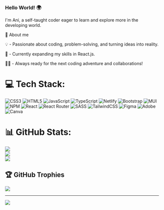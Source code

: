 ### Hello World! 🌍

I'm Ani, a self-taught coder eager to learn and explore more in the developing world. <br/>

🚀 About me <br/>

💡 - Passionate about coding, problem-solving, and turning ideas into reality. <br/>

🌱 -  Currently expanding my skills in React.js. <br/>

🚀👥 - Always ready for the next coding adventure and collaborations! <br/>



# 💻 Tech Stack:
![CSS3](https://img.shields.io/badge/css3-%231572B6.svg?style=for-the-badge&logo=css3&logoColor=white) ![HTML5](https://img.shields.io/badge/html5-%23E34F26.svg?style=for-the-badge&logo=html5&logoColor=white) ![JavaScript](https://img.shields.io/badge/javascript-%23323330.svg?style=for-the-badge&logo=javascript&logoColor=%23F7DF1E) ![TypeScript](https://img.shields.io/badge/typescript-%23007ACC.svg?style=for-the-badge&logo=typescript&logoColor=white) ![Netlify](https://img.shields.io/badge/netlify-%23000000.svg?style=for-the-badge&logo=netlify&logoColor=#00C7B7) ![Bootstrap](https://img.shields.io/badge/bootstrap-%238511FA.svg?style=for-the-badge&logo=bootstrap&logoColor=white) ![MUI](https://img.shields.io/badge/MUI-%230081CB.svg?style=for-the-badge&logo=mui&logoColor=white) ![NPM](https://img.shields.io/badge/NPM-%23CB3837.svg?style=for-the-badge&logo=npm&logoColor=white) ![React](https://img.shields.io/badge/react-%2320232a.svg?style=for-the-badge&logo=react&logoColor=%2361DAFB) ![React Router](https://img.shields.io/badge/React_Router-CA4245?style=for-the-badge&logo=react-router&logoColor=white) ![SASS](https://img.shields.io/badge/SASS-hotpink.svg?style=for-the-badge&logo=SASS&logoColor=white) ![TailwindCSS](https://img.shields.io/badge/tailwindcss-%2338B2AC.svg?style=for-the-badge&logo=tailwind-css&logoColor=white) ![Figma](https://img.shields.io/badge/figma-%23F24E1E.svg?style=for-the-badge&logo=figma&logoColor=white) ![Adobe](https://img.shields.io/badge/adobe-%23FF0000.svg?style=for-the-badge&logo=adobe&logoColor=white) ![Canva](https://img.shields.io/badge/Canva-%2300C4CC.svg?style=for-the-badge&logo=Canva&logoColor=white)
# 📊 GitHub Stats:
![](https://github-readme-stats.vercel.app/api?username=Ani-Gamtsemlidze&theme=tokyonight&hide_border=false&include_all_commits=true&count_private=false) </br>
![](https://github-readme-streak-stats.herokuapp.com/?user=Ani-Gamtsemlidze&theme=tokyonight&hide_border=false) </br>
![](https://github-readme-stats.vercel.app/api/top-langs/?username=Ani-Gamtsemlidze&theme=tokyonight&hide_border=false&include_all_commits=true&count_private=false&layout=compact)</br>

## 🏆 GitHub Trophies
![](https://github-profile-trophy.vercel.app/?username=Ani-Gamtsemlidze&theme=tokyonight&no-frame=false&no-bg=false&margin-w=4)

---
[![](https://visitcount.itsvg.in/api?id=Ani-Gamtsemlidze&icon=2&color=1)](https://visitcount.itsvg.in)

<!-- Proudly created with GPRM ( https://gprm.itsvg.in ) -->
